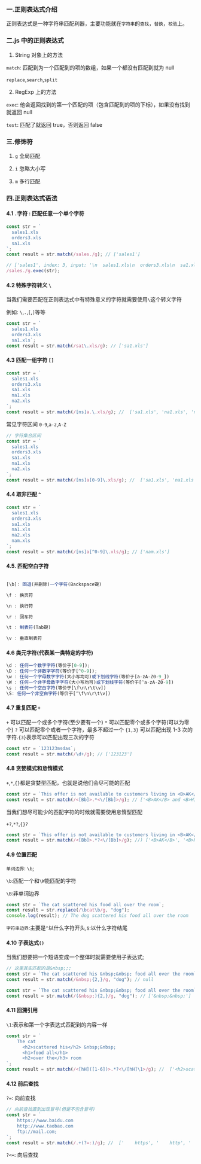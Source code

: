 ### 一.正则表达式介绍

正则表达式是一种字符串匹配利器，主要功能就在`字符串`的`查找`，`替换`，`校验`上。

### 二.js 中的正则表达式

1. String 对象上的方法

`match`: 匹配到为一个匹配到的项的数组，如果一个都没有匹配到就为 null

`replace`,`search`,`split`

2. RegExp 上的方法

`exec`: 他会返回找到的第一个匹配的项（包含匹配到的项的下标），如果没有找到就返回 null

`test`: 匹配了就返回 true，否则返回 false

### 三.修饰符

1. `g` 全局匹配

2. `i` 忽略大小写

3. `m` 多行匹配

### 四.正则表达式语法

#### 4.1 `.`字符 : 匹配任意一个单个字符

```js
const str = `
  sales1.xls
  orders3.xls
  sa1.xls
`;
const result = str.match(/sales./g); // ['sales1']

// ['sales1', index: 3, input: '\n  sales1.xls\n  orders3.xls\n  sa1.xls\n', groups: undefined]
/sales./g.exec(str);
```

#### 4.2 特殊字符转义 `\`

当我们需要匹配在正则表达式中有特殊意义的字符就需要使用`\`这个转义字符

例如: `\`,`.`,`[`,`]`等等

```js
const str = ` 
  sales1.xls
  orders3.xls
  sa1.xls`;
const result = str.match(/sa1\.xls/g); // ['sa1.xls']
```

#### 4.3 匹配一组字符 `[]`

```js
const str = `
  sales1.xls
  orders3.xls
  sa1.xls
  na1.xls
  na2.xls
`;
const result = str.match(/[ns]a.\.xls/g); //  ['sa1.xls', 'na1.xls', 'na2.xls']
```

常见字符区间 `0-9`,`a-z`,`A-Z`

```js
// 字符集合区间
const str = `
  sales1.xls
  orders3.xls
  sa1.xls
  na1.xls
  na2.xls
`;
const result = str.match(/[ns]a[0-9]\.xls/g); //  ['sa1.xls', 'na1.xls', 'na2.xls']
```

#### 4.4 取非匹配 `^`

```js
const str = `
  sales1.xls
  orders3.xls
  sa1.xls
  na1.xls
  na2.xls
  nam.xls
`;
const result = str.match(/[ns]a[^0-9]\.xls/g); // ['nam.xls']
```

#### 4.5. 匹配空白字符

```js

[\b]: 回退(并删除)一个字符(Backspace键)

\f : 换页符

\n : 换行符

\r : 回车符

\t : 制表符(Tab键)

\v : 垂直制表符

```

#### 4.6 类元字符(代表某一类特定的字符)

```js
\d : 任何一个数字字符(等价于[0-9]);
\D : 任何一个非数字字符(等价于[^0-9]);
\w : 任何一个字母数字字符(大小写均可)或下划线字符(等价于[a-zA-Z0-9_])
\W : 任何一个非字母数字字符(大小写均可)或下划线字符(等价于[^a-zA-Z0-9])
\s : 任何一个空白字符(等价于[\f\n\r\t\v])
\S: 任何一个非空白字符(等价于[^\f\n\r\t\v])
```

#### 4.7 重复匹配 `+`

`+` 可以匹配一个或多个字符(至少要有一个)
`*` 可以匹配零个或多个字符(可以为零个)
`?` 可以匹配零个或者一个字符，最多不超过一个
`{1,3}` 可以匹配出现 1-3 次的字符.`{3}`表示可以匹配出现三次的字符

```js
const str = `123123msdas`;
const result = str.match(/\d+/g); // ['123123']
```

#### 4.8 贪婪模式和怠惰模式

`+`,`*`,`{}`都是贪婪型匹配，也就是说他们会尽可能的匹配

```js
const str = `This offer is not available to customers living in <B>AK</B> and <B>HI</B>`;
const result = str.match(/<[Bb]>.*<\/[Bb]>/g); // ['<B>AK</B> and <B>HI</B>']
```

当我们想尽可能少的匹配字符的时候就需要使用怠惰型匹配

`+?`,`*?`,`{}?`

```js
const str = `This offer is not available to customers living in <B>AK</B> and <B>HI</B>`;
const result = str.match(/<[Bb]>.*?<\/[Bb]>/g); //) ['<B>AK</B>', '<B>HI</B>']
```

#### 4.9 位置匹配

`单词边界`: `\b`;

`\b`:匹配一个和`\W`能匹配的字符

`\B`:非单词边界

```js
const str = `The cat scattered his food all over the room`;
const result = str.replace(/\bcat\b/g, "dog");
console.log(result); // The dog scattered his food all over the room
```

`字符串边界`:主要是`^`以什么字符开头,`$`:以什么字符结尾

#### 4.10 子表达式`()`

当我们想要把一个短语变成一个整体时就需要使用子表达式;

```js
// 这里其实匹配的是&nbsp;;;
const str = `The cat scattered his &nbsp;&nbsp; food all over the room`;
const result = str.match(/&nbsp;{2,}/g, "dog"); // null
```

```js
const str = `The cat scattered his &nbsp;&nbsp; food all over the room`;
const result = str.match(/(&nbsp;){2,}/g, "dog"); // ['&nbsp;&nbsp;']
```

#### 4.11 回溯引用

`\1`:表示和第一个字表达式匹配到的内容一样

```js
const str = `
    The cat 
      <h2>scattered his</h2> &nbsp;&nbsp;
      <h1>food all</h1> 
      <h2>over the</h3> room
`;
const result = str.match(/<[hH]([1-6])>.*?<\/[hH]\1>/g); //  ['<h2>scattered his</h2>', '<h1>food all</h1>']
```

#### 4.12 前后查找

`?=`: 向前查找

```js
// 向前查找直到出现冒号(但是不包含冒号)
const str = `
    https://www.baidu.com
    http://www.taobao.com
    ftp://mail.com;
`;
const result = str.match(/.+(?=:)/g); //  ['    https', '    http', '    ftp']
```

`?<=`: 向后查找
